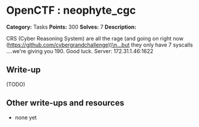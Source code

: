 # OpenCTF : neophyte_cgc

**Category:** Tasks
**Points:** 300
**Solves:** 7
**Description:**

CRS (Cyber Reasoning System) are all the rage (and going on right now (<https://github.com/cybergrandchallenge))\n...but> they only have 7 syscalls
....we're giving you 190. Good luck.
Server: 172.31.1.46:1622

## Write-up

(TODO)

## Other write-ups and resources

* none yet
